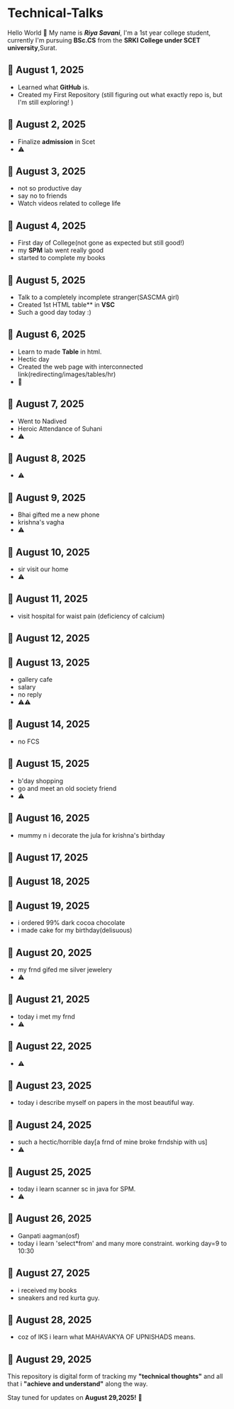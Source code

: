 # Technical-Talks  

Hello World 👋 
My name is ***Riya Savani***,
I'm a 1st year college student,
  currently I'm pursuing **BSc.CS** from the **SRKI College under SCET university**,Surat.


## 📅 August 1, 2025
- Learned what **GitHub** is.
- Created my First Repository (still figuring out what exactly repo is, but I'm still exploring! )

## 📅 August 2, 2025
- Finalize **admission** in Scet
- ⚠️

## 📅 August 3, 2025
- not so productive day
- say no to friends
- Watch videos related to college life

## 📅 August 4, 2025
- First day of College(not gone as expected but still good!)
- my **SPM** lab went really good
- started to complete my books

## 📅 August 5, 2025
- Talk to a completely incomplete stranger(SASCMA girl)
- Created 1st HTML table** in **VSC**
- Such a good day today :)

## 📅 August 6, 2025
- Learn to made **Table** in html.
- Hectic day
- Created the web page with interconnected link(redirecting/images/tables/hr)
- 🌳

## 📅 August 7, 2025
- Went to Nadived
- Heroic Attendance of Suhani
- ⚠️

## 📅 August 8, 2025 
- ⚠️

## 📅 August 9, 2025
- Bhai gifted me a new phone
- krishna's vagha
- ⚠️

## 📅 August 10, 2025
- sir visit our home
- ⚠️

## 📅 August 11, 2025
- visit hospital for waist pain 
(deficiency of calcium)

## 📅 August 12, 2025

## 📅 August 13, 2025
- gallery cafe
- salary
- no reply
- ⚠️⚠️

## 📅 August 14, 2025
- no FCS

## 📅 August 15, 2025
- b'day shopping
- go and meet an old society friend
- ⚠️

## 📅 August 16, 2025
- mummy n i decorate the jula for krishna's birthday

## 📅 August 17, 2025

## 📅 August 18, 2025

## 📅 August 19, 2025
- i ordered 99% dark cocoa chocolate
- i made cake for my birthday(delisuous)

## 📅 August 20, 2025
- my frnd gifed me silver jewelery
- ⚠️

## 📅 August 21, 2025
- today i met my frnd
- ⚠️

## 📅 August 22, 2025
- ⚠️

## 📅 August 23, 2025
- today i describe myself on papers in the most beautiful way.

## 📅 August 24, 2025
- such a hectic/horrible day[a frnd of mine broke frndship with us]
- ⚠️

## 📅 August 25, 2025
- today i learn scanner sc in java for SPM.
- ⚠️

## 📅 August 26, 2025
- Ganpati aagman(osf)
- today i learn 'select*from' and many more constraint. working day=9 to 10:30

## 📅 August 27, 2025
- i received my books
- sneakers and red kurta guy.

## 📅 August 28, 2025
- coz of IKS i learn what MAHAVAKYA OF UPNISHADS means.

## 📅 August 29, 2025

This repository is digital form of tracking my **"technical thoughts"**  and all that i **"achieve and understand"** along the way.

Stay tuned for updates on **August 29,2025!** 🤍


